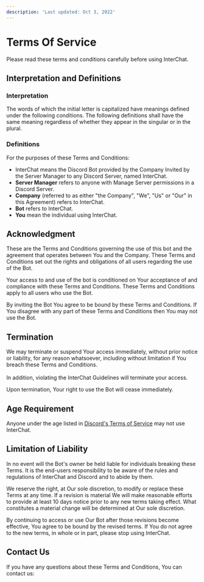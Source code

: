 ```yaml
---
description: 'Last updated: Oct 3, 2022'
---
```


# Terms Of Service

Please read these terms and conditions carefully before using InterChat.

## Interpretation and Definitions

### Interpretation

The words of which the initial letter is capitalized have meanings defined under the following conditions. The following definitions shall have the same meaning regardless of whether they appear in the singular or in the plural.

### Definitions

For the purposes of these Terms and Conditions:

* InterChat means the Discord Bot provided by the Company Invited by the Server Manager to any Discord Server, named InterChat.
* **Server Manager** refers to anyone with Manage Server permissions in a Discord Server.
* **Company** (referred to as either "the Company", "We", "Us" or "Our" in this Agreement) refers to InterChat.
* **Bot** refers to InterChat.
* **You** mean the individual using InterChat.

## Acknowledgment

These are the Terms and Conditions governing the use of this bot and the agreement that operates between You and the Company. These Terms and Conditions set out the rights and obligations of all users regarding the use of the Bot.

Your access to and use of the bot is conditioned on Your acceptance of and compliance with these Terms and Conditions. These Terms and Conditions apply to all users who use the Bot.

By inviting the Bot You agree to be bound by these Terms and Conditions. If You disagree with any part of these Terms and Conditions then You may not use the Bot.

## Termination

We may terminate or suspend Your access immediately, without prior notice or liability, for any reason whatsoever, including without limitation if You breach these Terms and Conditions.\
\
In addition, violating the InterChat Guidelines will terminate your access.

Upon termination, Your right to use the Bot will cease immediately.

## Age Requirement

Anyone under the age listed in [Discord's Terms of Service](https://discord.com/terms) may not use InterChat.

## Limitation of Liability

In no event will the Bot's owner be held liable for individuals breaking these Terms. It is the end-users responsibility to be aware of the rules and regulations of InterChat and Discord and to abide by them.

We reserve the right, at Our sole discretion, to modify or replace these Terms at any time. If a revision is material We will make reasonable efforts to provide at least 10 days notice prior to any new terms taking effect. What constitutes a material change will be determined at Our sole discretion.

By continuing to access or use Our Bot after those revisions become effective, You agree to be bound by the revised terms. If You do not agree to the new terms, in whole or in part, please stop using InterChat.

## Contact Us

If you have any questions about these Terms and Conditions, You can contact us:

